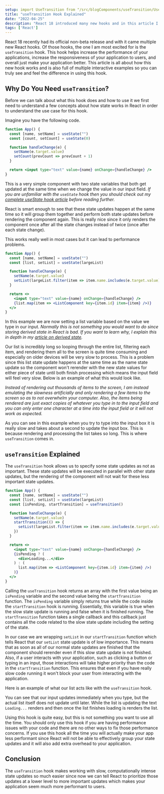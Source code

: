 ```yaml
---
setup: import UseTransition from "/src/blogComponents/useTransition/UseTransition.jsx"
title: "useTransition Hook Explained"
date: "2022-04-25"
description: "React 18 introduced many new hooks and in this article I will be talking about useTransition which is the most useful of those hooks."
tags: ['React']
---
```


React 18 recently had its official non-beta release and with it came multiple new React hooks. Of those hooks, the one I am most excited for is the `useTransition` hook. This hook helps increase the performance of your applications, increase the responsiveness of your application to users, and overall just make your application better. This article is all about how this new hook works and is also full of multiple interactive examples so you can truly see and feel the difference in using this hook.

## Why Do You Need `useTransition`?

Before we can talk about what this hook does and how to use it we first need to understand a few concepts about how state works in React in order to understand the use case for this hook.

Imagine you have the following code.
```jsx
function App() {
  const [name, setName] = useState("")
  const [count, setCount] = useState(0)

  function handleChange(e) {
    setName(e.target.value)
    setCount(prevCount => prevCount + 1)
  }

  return <input type="text" value={name} onChange={handleChange} />
}
```
This is a very simple component with two state variables that both get updated at the same time when we change the value in our input field. *If you are unfamiliar with the `useState` hook then you should check out my [complete useState hook article](/2020-04/use-state) before reading further.*

React is smart enough to see that these state updates happen at the same time so it will group them together and perform both state updates before rendering the component again. This is really nice since it only renders the component once after all the state changes instead of twice (once after each state change).

This works really well in most cases but it can lead to performance problems.
```jsx {3,7,12}
function App() {
  const [name, setName] = useState("")
  const [list, setList] = useState(largeList)

  function handleChange(e) {
    setName(e.target.value)
    setList(largeList.filter(item => item.name.includes(e.target.value)))
  }

  return <>
    <input type="text" value={name} onChange={handleChange} />
    {list.map(item => <ListComponent key={item.id} item={item} />)}
  </>
}
```
In this example we are now setting a list variable based on the value we type in our input. *Normally this is not something you would want to do since storing derived state in React is bad. If you want to learn why, I explain this in depth in my [article on derived state](/2019-11/never-store-derived-state).*

Our list is incredibly long so looping through the entire list, filtering each item, and rendering them all to the screen is quite time consuming and especially on older devices will be very slow to process. This is a problem since this list state update happens at the same time as the name state update so the component won't rerender with the new state values for either piece of state until both finish processing which means the input field will feel very slow. Below is an example of what this would look like.

*Instead of rendering out thousands of items to the screen, I am instead emulating the slowness artificially and only rendering a few items to the screen so as to not overwhelm your computer. Also, the items being rendered are just exact copies of whatever you type in to the input field and you can only enter one character at a time into the input field or it will not work as expected.*

<UseTransition client:load withoutHook />

As you can see in this example when you try to type into the input box it is really slow and takes about a second to update the input box. This is because rendering and processing the list takes so long. This is where `useTransition` comes in.

## `useTransition` Explained

The `useTransition` hook allows us to specify some state updates as not as important. These state updates will be executed in parallel with other state updates, but the rendering of the component will not wait for these less important state updates.
```jsx {4,8-10,15-19}
function App() {
  const [name, setName] = useState("")
  const [list, setList] = useState(largeList)
  const [isPending, startTransition] = useTransition()

  function handleChange(e) {
    setName(e.target.value)
    startTransition(() => {
      setList(largeList.filter(item => item.name.includes(e.target.value)))
    })
  }

  return <>
    <input type="text" value={name} onChange={handleChange} />
    {isPending ? (
      <div>Loading...</div>
    ) : (
      list.map(item => <ListComponent key={item.id} item={item} />)
    )}
  </>
}
```
Calling the `useTransition` hook returns an array with the first value being an `isPending` variable and the second value being the `startTransition` function. The `isPending` variable simply returns true while the code inside the `startTransition` hook is running. Essentially, this variable is true when the slow state update is running and false when it is finished running. The `startTransition` function takes a single callback and this callback just contains all the code related to the slow state update including the setting of the state.

In our case we are wrapping `setList` in our `startTransition` function which tells React that our `setList` state update is of low importance. This means that as soon as all of our normal state updates are finished that the component should rerender even if this slow state update is not finished. Also, if a user interacts with your application, such as clicking a button or typing in an input, those interactions will take higher priority than the code in the `startTransition` function. This ensures that even if you have really slow code running it won't block your user from interacting with the application.

Here is an example of what our list acts like with the `useTransition` hook.

<UseTransition client:load />

You can see that our input updates immediately when you type, but the actual list itself does not update until later. While the list is updating the text `Loading...` renders and then once the list finishes loading is renders the list.

Using this hook is quite easy, but this is not something you want to use all the time. You should only use this hook if you are having performance issues with your code and there are no other ways to fix those performance concerns. If you use this hook all the time you will actually make your app less performant since React will not be able to effectively group your state updates and it will also add extra overhead to your application.

## Conclusion

The `useTransition` hook makes working with slow, computationally intense state updates so much easier since now we can tell React to prioritize those updates at a lower level to more important updates which makes your application seem much more performant to users.